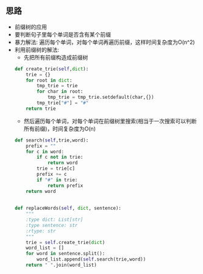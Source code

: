 ##  思路
- 前缀树的应用
- 要判断句子里每个单词是否含有某个前缀
- 暴力解法: 遍历每个单词，对每个单词再遍历前缀，这样时间复杂度为O(n^2)
- 利用前缀树的解法:
    - 先把所有前缀构造成前缀树
    ```Python
    def create_trie(self,dict):
        trie = {}
        for root in dict:
            tmp_trie = trie
            for char in root:
                tmp_trie = tmp_trie.setdefault(char,{})
            tmp_trie["#"] = "#"
        return trie
    ```
    - 然后遍历每个单词，对每个单词在前缀树里搜索(相当于一次搜索可以判断所有前缀)，时间复杂度为O(n)
    ```Python
    def search(self,trie,word):
        prefix = ""
        for c in word:
            if c not in trie:
                return word
            trie = trie[c]
            prefix += c
            if "#" in trie:
                return prefix
        return word
        
        
    def replaceWords(self, dict, sentence):
        """
        :type dict: List[str]
        :type sentence: str
        :rtype: str
        """
        trie = self.create_trie(dict)
        word_list = []
        for word in sentence.split():
            word_list.append(self.search(trie,word))
        return " ".join(word_list)
    ```